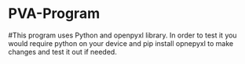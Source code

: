 # PVA-Program
#This program uses Python and openpyxl library. In order to test it you would require python on your device and pip install opnepyxl to make changes and test it out if needed. 
